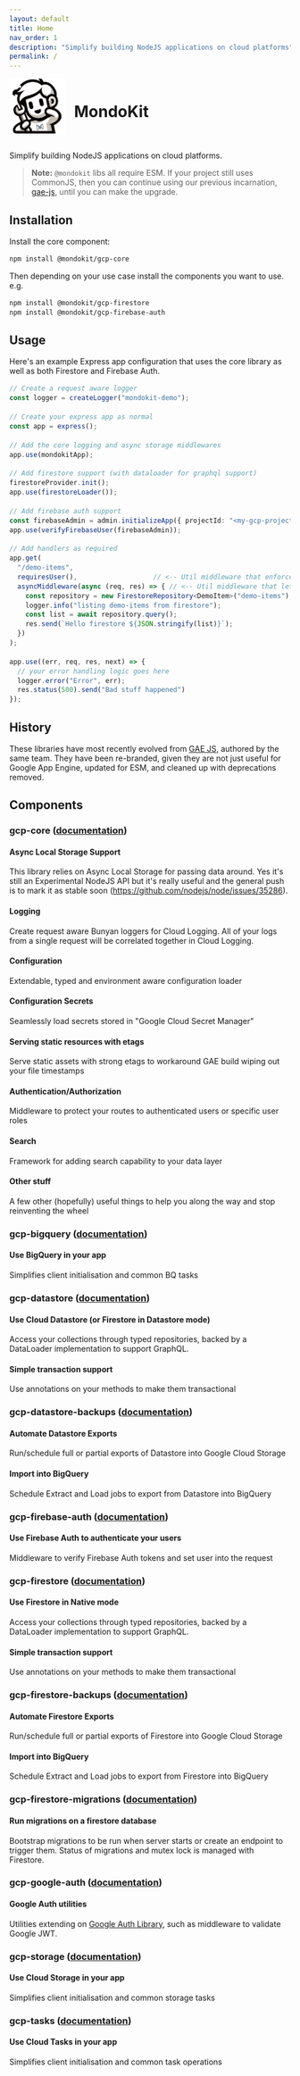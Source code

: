 ```yaml
---
layout: default
title: Home
nav_order: 1
description: "Simplify building NodeJS applications on cloud platforms"
permalink: /
---
```


<div style="display: flex; align-items: center; gap: 16px; padding-bottom: 16px">
    <img src="./assets/images/mondokit-logo.png" alt="MondoKit Logo" style="max-height: 100px" />
    <div>
        <h1 id="mondokit" style="padding: 0">MondoKit</h1>
    </div>
</div>



Simplify building NodeJS applications on cloud platforms. 

> **Note:** `@mondokit` libs all require ESM. If your project still uses CommonJS, then you can continue using our previous incarnation, [gae-js](https://mondo-mob.github.io/gae-js-docs), until you can make the upgrade.



## Installation

Install the core component:
```sh
npm install @mondokit/gcp-core
```

Then depending on your use case install the components you want to use. e.g.

```sh
npm install @mondokit/gcp-firestore
npm install @mondokit/gcp-firebase-auth
```

## Usage
Here's an example Express app configuration that uses the core library as well as both Firestore and Firebase Auth.

```typescript
// Create a request aware logger
const logger = createLogger("mondokit-demo");

// Create your express app as normal
const app = express();

// Add the core logging and async storage middlewares
app.use(mondokitApp);

// Add firestore support (with dataloader for graphql support)
firestoreProvider.init();
app.use(firestoreLoader());

// Add firebase auth support
const firebaseAdmin = admin.initializeApp({ projectId: "<my-gcp-project-id>" });
app.use(verifyFirebaseUser(firebaseAdmin));

// Add handlers as required
app.get(
  "/demo-items",
  requiresUser(),                   // <-- Util middleware that enforces a valid user
  asyncMiddleware(async (req, res) => { // <-- Util middleware that lets you write async handlers
    const repository = new FirestoreRepository<DemoItem>("demo-items");
    logger.info("listing demo-items from firestore");
    const list = await repository.query();
    res.send(`Hello firestore ${JSON.stringify(list)}`);
  })
);

app.use((err, req, res, next) => {
  // your error handling logic goes here
  logger.error("Error", err);
  res.status(500).send("Bad stuff happened")
});
```

## History

These libraries have most recently evolved from [GAE JS](https://github.com/mondo-mob/gae-js), authored by the same team. They have been re-branded,
given they are not just useful for Google App Engine, updated for ESM, and cleaned up with deprecations removed.

## Components

### gcp-core ([documentation](packages/gcp-core.md))

#### Async Local Storage Support

This library relies on Async Local Storage for passing data around. Yes it's still an Experimental NodeJS
API but it's really useful and the general push is to mark it as stable soon (https://github.com/nodejs/node/issues/35286).

#### Logging
Create request aware Bunyan loggers for Cloud Logging.
All of your logs from a single request will be correlated together in Cloud Logging.

#### Configuration
Extendable, typed and environment aware configuration loader

#### Configuration Secrets
Seamlessly load secrets stored in "Google Cloud Secret Manager"

#### Serving static resources with etags
Serve static assets with strong etags to workaround GAE build wiping out your file timestamps

#### Authentication/Authorization
Middleware to protect your routes to authenticated users or specific user roles

#### Search
Framework for adding search capability to your data layer

#### Other stuff
A few other (hopefully) useful things to help you along the way and stop reinventing the wheel

### gcp-bigquery ([documentation](packages/gcp-bigquery.md))
#### Use BigQuery in your app
Simplifies client initialisation and common BQ tasks

### gcp-datastore ([documentation](packages/gcp-datastore.md))

#### Use Cloud Datastore (or Firestore in Datastore mode)
Access your collections through typed repositories, backed by a DataLoader implementation to support GraphQL.

#### Simple transaction support
Use annotations on your methods to make them transactional

### gcp-datastore-backups ([documentation](packages/gcp-datastore-backups.md))
#### Automate Datastore Exports
Run/schedule full or partial exports of Datastore into Google Cloud Storage
#### Import into BigQuery
Schedule Extract and Load jobs to export from Datastore into BigQuery

### gcp-firebase-auth ([documentation](packages/gcp-firebase-auth.md))
#### Use Firebase Auth to authenticate your users
Middleware to verify Firebase Auth tokens and set user into the request

### gcp-firestore ([documentation](packages/gcp-firestore.md))

#### Use Firestore in Native mode
Access your collections through typed repositories, backed by a DataLoader implementation to support GraphQL.

#### Simple transaction support
Use annotations on your methods to make them transactional

### gcp-firestore-backups ([documentation](packages/gcp-firestore-backups.md))
#### Automate Firestore Exports
Run/schedule full or partial exports of Firestore into Google Cloud Storage
#### Import into BigQuery
Schedule Extract and Load jobs to export from Firestore into BigQuery

### gcp-firestore-migrations ([documentation](./packages/gcp-firestore-migrations.md))
#### Run migrations on a firestore database
Bootstrap migrations to be run when server starts or create an endpoint to trigger them. Status of migrations and mutex lock is managed with Firestore.

### gcp-google-auth ([documentation](./packages/gcp-google-auth.md))
#### Google Auth utilities
Utilities extending on [Google Auth Library](https://github.com/googleapis/google-auth-library-nodejs#readme), such as middleware to validate Google JWT.

### gcp-storage ([documentation](./packages/gcp-storage.md))
#### Use Cloud Storage in your app
Simplifies client initialisation and common storage tasks

### gcp-tasks ([documentation](./packages/gcp-tasks.md))
#### Use Cloud Tasks in your app
Simplifies client initialisation and common task operations

